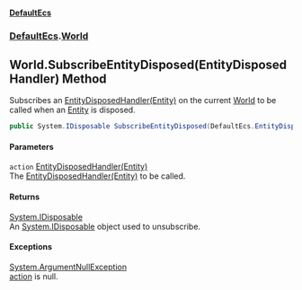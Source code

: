#### [DefaultEcs](index.md 'index')
### [DefaultEcs](index.md#DefaultEcs 'DefaultEcs').[World](World.md 'DefaultEcs.World')
## World.SubscribeEntityDisposed(EntityDisposedHandler) Method
Subscribes an [EntityDisposedHandler(Entity)](EntityDisposedHandler(Entity).md 'DefaultEcs.EntityDisposedHandler(DefaultEcs.Entity)') on the current [World](World.md 'DefaultEcs.World') to be called when an [Entity](Entity.md 'DefaultEcs.Entity') is disposed.  
```csharp
public System.IDisposable SubscribeEntityDisposed(DefaultEcs.EntityDisposedHandler action);
```
#### Parameters
<a name='DefaultEcs_World_SubscribeEntityDisposed(DefaultEcs_EntityDisposedHandler)_action'></a>
`action` [EntityDisposedHandler(Entity)](EntityDisposedHandler(Entity).md 'DefaultEcs.EntityDisposedHandler(DefaultEcs.Entity)')  
The [EntityDisposedHandler(Entity)](EntityDisposedHandler(Entity).md 'DefaultEcs.EntityDisposedHandler(DefaultEcs.Entity)') to be called.
  
#### Returns
[System.IDisposable](https://docs.microsoft.com/en-us/dotnet/api/System.IDisposable 'System.IDisposable')  
An [System.IDisposable](https://docs.microsoft.com/en-us/dotnet/api/System.IDisposable 'System.IDisposable') object used to unsubscribe.
#### Exceptions
[System.ArgumentNullException](https://docs.microsoft.com/en-us/dotnet/api/System.ArgumentNullException 'System.ArgumentNullException')  
[action](World_SubscribeEntityDisposed(EntityDisposedHandler).md#DefaultEcs_World_SubscribeEntityDisposed(DefaultEcs_EntityDisposedHandler)_action 'DefaultEcs.World.SubscribeEntityDisposed(DefaultEcs.EntityDisposedHandler).action') is null.
